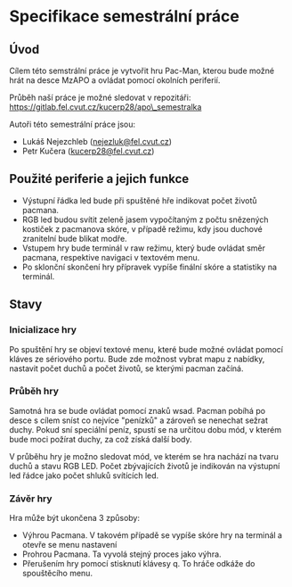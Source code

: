 # Specifikace semestrální práce

## Úvod
Cílem této semstrální práce je vytvořit hru Pac-Man, kterou bude možné hrát na desce MzAPO a ovládat pomocí okolních periferií.

Průběh naší práce je možné sledovat v repozitáři: https://gitlab.fel.cvut.cz/kucerp28/apo\_semestralka

Autoři této semestrální práce jsou:

- Lukáš Nejezchleb (nejezluk@fel.cvut.cz)
- Petr Kučera (kucerp28@fel.cvut.cz)

## Použité periferie a jejich funkce

- Výstupní řádka led bude při spuštěné hře indikovat počet životů pacmana.
- RGB led budou svítit zeleně jasem vypočítaným z počtu snězených kostiček z pacmanova skóre, v případě režimu, kdy jsou duchové zranitelní bude blikat modře.
- Vstupem hry bude terminál v raw režimu,  který bude ovládat směr pacmana, respektive navigaci v textovém menu.
- Po sklonční skončení hry přípravek vypíše finální skóre a statistiky na terminál.

## Stavy

### Inicializace hry

Po spuštění hry se objeví textové menu, které bude možné ovládat pomocí kláves ze sériového portu. Bude zde možnost vybrat mapu z nabídky, nastavit počet duchů a počet životů, se kterými pacman začíná.

### Průběh hry

Samotná hra se bude ovládat pomocí znaků wsad. Pacman pobíhá po desce s cílem sníst co nejvíce "penízků" a zároveň se nenechat sežrat duchy. Pokud sní speciální peníz, spustí se na určitou dobu mód, v kterém bude moci požírat duchy, za což získá další body.

V průběhu hry je možno sledovat mód, ve kterém se hra nachází na tvaru duchů a stavu RGB LED. Počet zbývajících životů je indikován na výstupní led řádce jako počet shluků svítících led.

### Závěr hry

Hra může být ukončena 3 způsoby:
- Výhrou Pacmana. V takovém případě se vypíše skóre hry na terminál a otevře se menu nastavení
- Prohrou Pacmana. Ta vyvolá stejný proces jako výhra.
- Přerušením hry pomocí stisknutí klávesy q. To hráče odkáže do spouštěcího menu.
